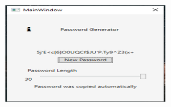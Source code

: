 
<img src="https://github.com/Whuzurbuddha/WhuzurBuddha/blob/main/simple_tools/PasswordGenerator/preview.png?raw=true" height="300" width="500" />
